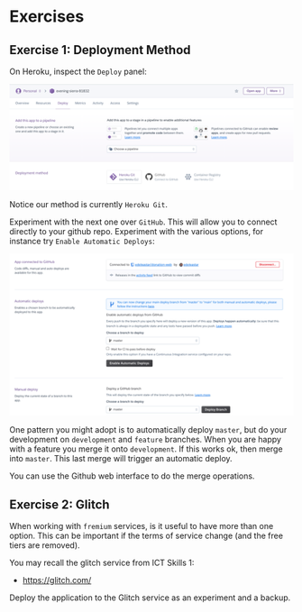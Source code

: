 # Exercises

## Exercise 1: Deployment Method

On Heroku, inspect the `Deploy` panel:

![](img/104.png)

Notice our method is currently `Heroku Git`.

Experiment with the next one over `GitHub`. This will allow you to connect directly to your github repo. Experiment with the various options, for instance try `Enable Automatic Deploys`:

![](img/105.png)

One pattern you might adopt is to automatically deploy `master`, but do your development on `development` and `feature` branches. When you are happy with a feature you merge it onto `development`. If this works ok, then merge into `master`. This last merge will trigger an automatic deploy.

You can use the Github web interface to do the merge operations.

## Exercise 2: Glitch

When working with `fremium` services, is it useful to have more than one option. This can be important if the terms of service change (and the free tiers are removed).

You may recall the glitch service from ICT Skills 1:

- <https://glitch.com/>

Deploy the application to the Glitch service as an experiment and a backup.
